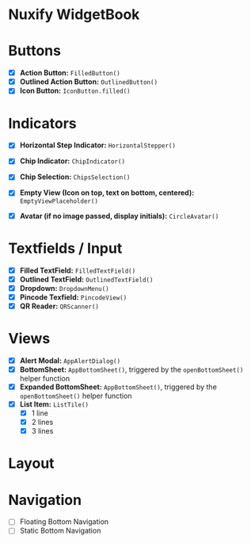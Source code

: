 # Nuxify WidgetBook

  
# Buttons

 - [x] **Action Button:** `FilledButton()`
 - [x] **Outlined Action Button:** `OutlinedButton()`
 - [x] **Icon Button:** `IconButton.filled()`

# Indicators

 - [x] **Horizontal Step Indicator:**  `HorizontalStepper()`
 - [x] **Chip Indicator:** `ChipIndicator()`
 - [x] **Chip Selection:** `ChipsSelection()`
 - [x] **Empty View (Icon on top, text on bottom, centered):** `EmptyViewPlaceholder()`
 - [x] **Avatar (if no image passed, display initials):** `CircleAvatar()`


# Textfields / Input

 - [x] **Filled TextField:** `FilledTextField()`
 - [x] **Outlined TextField:** `OutlinedTextField()`
 - [x] **Dropdown:** `DropdownMenu()`
 - [x] **Pincode Texfield:** `PincodeView()`
 - [x] **QR Reader:** `QRScanner()`
 
# Views
 - [x] **Alert Modal:**  `AppAlertDialog()`
 - [x] **BottomSheet:** `AppBottomSheet()`, triggered by the `openBottomSheet()` helper function
 - [x] **Expanded BottomSheet:** `AppBottomSheet()`, triggered by the `openBottomSheet()` helper function
 - [x] **List Item:** `ListTile()`
	 - [x] 1 line
	 - [x] 2 lines
	 - [x] 3 lines

# Layout


# Navigation

 - [ ] Floating Bottom Navigation
 - [ ] Static Bottom Navigation
